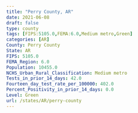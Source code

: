 ```yaml
---
title: "Perry County, AR"
date: 2021-06-08
draft: false
type: county
tags: [FIPS:5105.0,FEMA:6.0,Medium metro,Green]
categories: [AR]
County: Perry County
State: AR
FIPS: 5105.0
FEMA_Region: 6.0
Population: 10455.0
NCHS_Urban_Rural_Classification: Medium metro
Tests_in_prior_14_days: 42.0
Fourteen_day_test_rate_per_100000: 402.0
Percent_Positivity_in_prior_14_days: 0.0
Level: Green
url: /states/AR/perry-county
---
```



